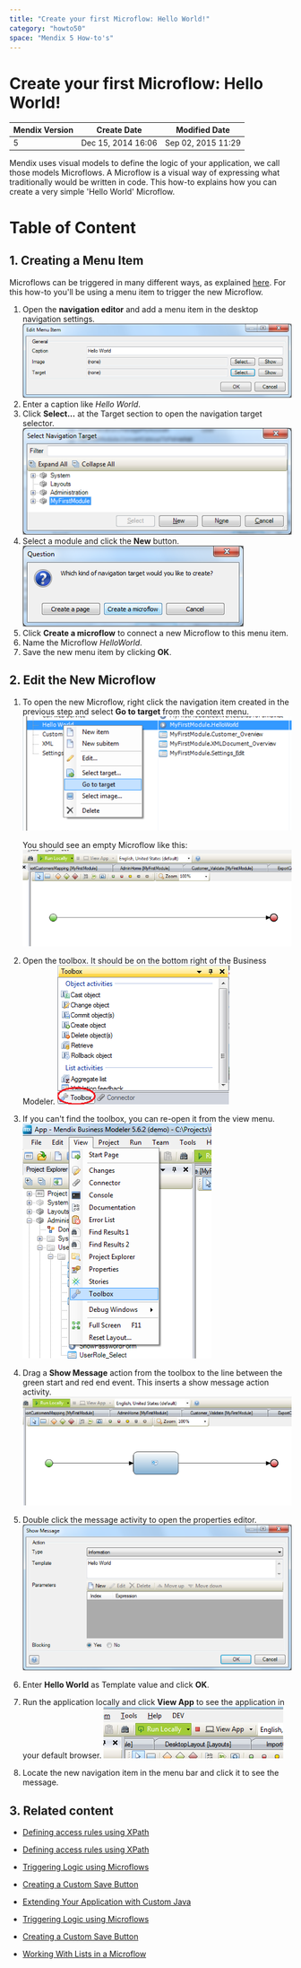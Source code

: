 ```yaml
---
title: "Create your first Microflow: Hello World!"
category: "howto50"
space: "Mendix 5 How-to's"
---
```

# Create your first Microflow: Hello World!

<table><thead><tr><th class="confluenceTh">Mendix Version</th><th class="confluenceTh">Create Date</th><th colspan="1" class="confluenceTh">Modified Date</th></tr></thead><tbody><tr><td class="confluenceTd">5</td><td class="confluenceTd">Dec 15, 2014 16:06</td><td colspan="1" class="confluenceTd">Sep 02, 2015 11:29</td></tr></tbody></table>



Mendix uses visual models to define the logic of your application, we call those models Microflows. A Microflow is a visual way of expressing what traditionally would be written in code. This how-to explains how you can create a very simple 'Hello World' Microflow.

# Table of Content

## 1\. Creating a Menu Item

Microflows can be triggered in many different ways, as explained [here](Triggering+Logic+using+Microflows). For this how-to you'll be using a menu item to trigger the new Microflow.

1.  Open the **navigation editor** and add a menu item in the desktop navigation settings.
    ![](attachments/8784287/8946312.png)
2.  Enter a caption like _Hello World_.
3.  Click **Select...** at the Target section to open the navigation target selector.
    ![](attachments/8784287/8946313.png)
4.  Select a module and click the **New** button.
    ![](attachments/8784287/8946314.png)
5.  Click **Create a microflow** to connect a new Microflow to this menu item.
6.  Name the Microflow _HelloWorld_.
7.  Save the new menu item by clicking **OK**.

## 2\. Edit the New Microflow

1.  To open the new Microflow, right click the navigation item created in the previous step and select **Go to target** from the context menu.![](attachments/8784287/8946315.png)

    You should see an empty Microflow like this:
    ![](attachments/8784287/8946316.png)
2.  Open the toolbox. It should be on the bottom right of the Business Modeler.
    ![](attachments/8784287/8946802.png)
3.  If you can't find the toolbox, you can re-open it from the view menu.
    ![](attachments/2949137/3080419.png)
4.  Drag a **Show Message** action from the toolbox to the line between the green start and red end event. This inserts a show message action activity.
    ![](attachments/8784287/8946318.png)
5.  Double click the message activity to open the properties editor.
    ![](attachments/8784287/8946320.png)
6.  Enter **Hello World** as Template value and click **OK**.
7.  Run the application locally and click **View App** to see the application in your default browser.
    ![](attachments/8784287/8946322.png)
8.  Locate the new navigation item in the menu bar and click it to see the message.

## 3\. Related content

*   [Defining access rules using XPath](/howto50/Defining+access+rules+using+XPath)
*   [Defining access rules using XPath](/howto6/Defining+access+rules+using+XPath)
*   [Triggering Logic using Microflows](/howto50/Triggering+Logic+using+Microflows)
*   [Creating a Custom Save Button](/howto50/Creating+a+Custom+Save+Button)
*   [Extending Your Application with Custom Java](/howto50/Extending+Your+Application+with+Custom+Java)

*   [Triggering Logic using Microflows](/howto6/Triggering+Logic+using+Microflows)
*   [Creating a Custom Save Button](/howto6/Creating+a+Custom+Save+Button)
*   [Working With Lists in a Microflow](/howto6/Working+With+Lists+in+a+Microflow)

